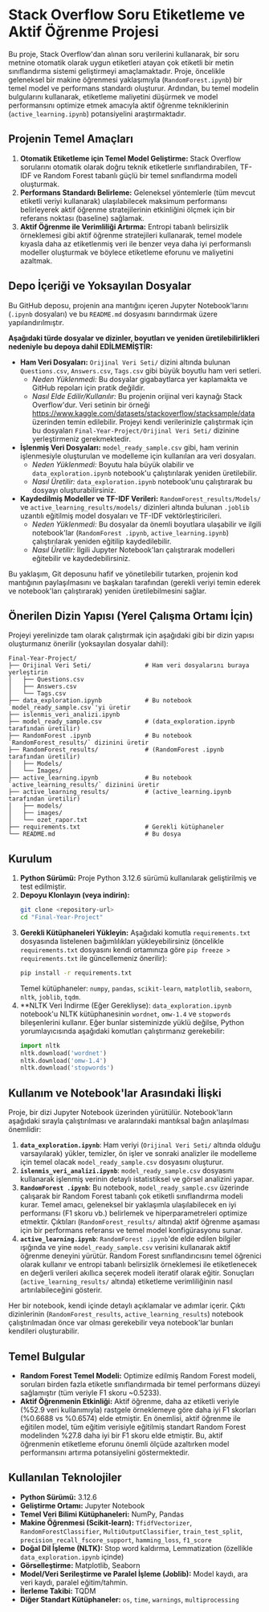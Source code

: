 # Stack Overflow Soru Etiketleme ve Aktif Öğrenme Projesi

Bu proje, Stack Overflow'dan alınan soru verilerini kullanarak, bir soru metnine otomatik olarak uygun etiketleri atayan çok etiketli bir metin sınıflandırma sistemi geliştirmeyi amaçlamaktadır. Proje, öncelikle geleneksel bir makine öğrenmesi yaklaşımıyla (`RandomForest.ipynb`) bir temel model ve performans standardı oluşturur. Ardından, bu temel modelin bulgularını kullanarak, etiketleme maliyetini düşürmek ve model performansını optimize etmek amacıyla aktif öğrenme tekniklerinin (`active_learning.ipynb`) potansiyelini araştırmaktadır.

## Projenin Temel Amaçları

1.  **Otomatik Etiketleme için Temel Model Geliştirme:** Stack Overflow sorularını otomatik olarak doğru teknik etiketlerle sınıflandırabilen, TF-IDF ve Random Forest tabanlı güçlü bir temel sınıflandırma modeli oluşturmak.
2.  **Performans Standardı Belirleme:** Geleneksel yöntemlerle (tüm mevcut etiketli veriyi kullanarak) ulaşılabilecek maksimum performansı belirleyerek aktif öğrenme stratejilerinin etkinliğini ölçmek için bir referans noktası (baseline) sağlamak.
3.  **Aktif Öğrenme ile Verimliliği Artırma:** Entropi tabanlı belirsizlik örneklemesi gibi aktif öğrenme stratejileri kullanarak, temel modele kıyasla daha az etiketlenmiş veri ile benzer veya daha iyi performanslı modeller oluşturmak ve böylece etiketleme eforunu ve maliyetini azaltmak.

## Depo İçeriği ve Yoksayılan Dosyalar

Bu GitHub deposu, projenin ana mantığını içeren Jupyter Notebook'larını (`.ipynb` dosyaları) ve bu `README.md`  dosyasını barındırmak üzere yapılandırılmıştır.

**Aşağıdaki türde dosyalar ve dizinler, boyutları ve yeniden üretilebilirlikleri nedeniyle bu depoya dahil EDİLMEMİŞTİR:**

*   **Ham Veri Dosyaları:** `Orijinal Veri Seti/` dizini altında bulunan `Questions.csv`, `Answers.csv`, `Tags.csv` gibi büyük boyutlu ham veri setleri.
    *   *Neden Yüklenmedi:* Bu dosyalar gigabaytlarca yer kaplamakta ve GitHub repoları için pratik değildir.
    *   *Nasıl Elde Edilir/Kullanılır:* Bu projenin orijinal veri kaynağı Stack Overflow'dur. Veri setinin bir örneği https://www.kaggle.com/datasets/stackoverflow/stacksample/data  üzerinden temin edilebilir. Projeyi kendi verilerinizle çalıştırmak için bu dosyaları `Final-Year-Project/Orijinal Veri Seti/` dizinine yerleştirmeniz gerekmektedir.
*   **İşlenmiş Veri Dosyaları:** `model_ready_sample.csv` gibi, ham verinin işlenmesiyle oluşturulan ve modelleme için kullanılan ara veri dosyaları.
    *   *Neden Yüklenmedi:* Boyutu hala büyük olabilir ve `data_exploration.ipynb` notebook'u çalıştırılarak yeniden üretilebilir.
    *   *Nasıl Üretilir:* `data_exploration.ipynb` notebook'unu çalıştırarak bu dosyayı oluşturabilirsiniz.
*   **Kaydedilmiş Modeller ve TF-IDF Verileri:** `RandomForest_results/Models/` ve `active_learning_results/models/` dizinleri altında bulunan `.joblib` uzantılı eğitilmiş model dosyaları ve TF-IDF vektörleştiricileri.
    *   *Neden Yüklenmedi:* Bu dosyalar da önemli boyutlara ulaşabilir ve ilgili notebook'lar (`RandomForest .ipynb`, `active_learning.ipynb`) çalıştırılarak yeniden eğitilip kaydedilebilir.
    *   *Nasıl Üretilir:* İlgili Jupyter Notebook'ları çalıştırarak modelleri eğitebilir ve kaydedebilirsiniz.

Bu yaklaşım, Git deposunu hafif ve yönetilebilir tutarken, projenin kod mantığının paylaşılmasını ve başkaları tarafından (gerekli veriyi temin ederek ve notebook'ları çalıştırarak) yeniden üretilebilmesini sağlar.

## Önerilen Dizin Yapısı (Yerel Çalışma Ortamı İçin)

Projeyi yerelinizde tam olarak çalıştırmak için aşağıdaki gibi bir dizin yapısı oluşturmanız önerilir (yoksayılan dosyalar dahil):

```
Final-Year-Project/
├── Orijinal Veri Seti/               # Ham veri dosyalarını buraya yerleştirin
│   ├── Questions.csv
│   ├── Answers.csv
│   └── Tags.csv
├── data_exploration.ipynb            # Bu notebook `model_ready_sample.csv`'yi üretir
├── islenmis_veri_analizi.ipynb
├── model_ready_sample.csv            # (data_exploration.ipynb tarafından üretilir)
├── RandomForest .ipynb               # Bu notebook `RandomForest_results/` dizinini üretir
├── RandomForest_results/             # (RandomForest .ipynb tarafından üretilir)
│   ├── Models/
│   └── İmages/
├── active_learning.ipynb             # Bu notebook `active_learning_results/` dizinini üretir
├── active_learning_results/          # (active_learning.ipynb tarafından üretilir)
│   ├── models/
│   ├── images/
│   └── ozet_rapor.txt
├── requirements.txt                  # Gerekli kütüphaneler
└── README.md                         # Bu dosya
```

## Kurulum

1.  **Python Sürümü:** Proje Python 3.12.6 sürümü kullanılarak geliştirilmiş ve test edilmiştir.
2.  **Depoyu Klonlayın (veya indirin):**
    ```bash
    git clone <repository-url>
    cd "Final-Year-Project"
    ```
3.  **Gerekli Kütüphaneleri Yükleyin:**
    Aşağıdaki komutla `requirements.txt` dosyasında listelenen bağımlılıkları yükleyebilirsiniz (öncelikle `requirements.txt` dosyasını kendi ortamınıza göre `pip freeze > requirements.txt` ile güncellemeniz önerilir):
    ```bash
    pip install -r requirements.txt
    ```
    Temel kütüphaneler: `numpy`, `pandas`, `scikit-learn`, `matplotlib`, `seaborn`, `nltk`, `joblib`, `tqdm`.
4.  **NLTK Veri İndirme (Eğer Gerekliyse):
    `data_exploration.ipynb` notebook'u NLTK kütüphanesinin `wordnet`, `omw-1.4` ve `stopwords` bileşenlerini kullanır. Eğer bunlar sisteminizde yüklü değilse, Python yorumlayıcısında aşağıdaki komutları çalıştırmanız gerekebilir:
    ```python
    import nltk
    nltk.download('wordnet')
    nltk.download('omw-1.4')
    nltk.download('stopwords')
    ```

## Kullanım ve Notebook'lar Arasındaki İlişki

Proje, bir dizi Jupyter Notebook üzerinden yürütülür. Notebook'ların aşağıdaki sırayla çalıştırılması ve aralarındaki mantıksal bağın anlaşılması önemlidir:

1.  **`data_exploration.ipynb`**: Ham veriyi (`Orijinal Veri Seti/` altında olduğu varsayılarak) yükler, temizler, ön işler ve sonraki analizler ile modelleme için temel olacak `model_ready_sample.csv` dosyasını oluşturur.
2.  **`islenmis_veri_analizi.ipynb`**: `model_ready_sample.csv` dosyasını kullanarak işlenmiş verinin detaylı istatistiksel ve görsel analizini yapar.
3.  **`RandomForest .ipynb`**: Bu notebook, `model_ready_sample.csv` üzerinde çalışarak bir Random Forest tabanlı çok etiketli sınıflandırma modeli kurar. Temel amacı, geleneksel bir yaklaşımla ulaşılabilecek en iyi performansı (F1 skoru vb.) belirlemek ve hiperparametreleri optimize etmektir. Çıktıları (`RandomForest_results/` altında) aktif öğrenme aşaması için bir performans referansı ve temel model konfigürasyonu sunar.
4.  **`active_learning.ipynb`**: `RandomForest .ipynb`'de elde edilen bilgiler ışığında ve yine `model_ready_sample.csv` verisini kullanarak aktif öğrenme deneyini yürütür. Random Forest sınıflandırıcısını temel öğrenici olarak kullanır ve entropi tabanlı belirsizlik örneklemesi ile etiketlenecek en değerli verileri akıllıca seçerek modeli iteratif olarak eğitir. Sonuçları (`active_learning_results/` altında) etiketleme verimliliğinin nasıl artırılabileceğini gösterir.

Her bir notebook, kendi içinde detaylı açıklamalar ve adımlar içerir. Çıktı dizinlerinin (`RandomForest_results`, `active_learning_results`) notebook çalıştırılmadan önce var olması gerekebilir veya notebook'lar bunları kendileri oluşturabilir.

## Temel Bulgular

*   **Random Forest Temel Modeli:** Optimize edilmiş Random Forest modeli, soruları birden fazla etiketle sınıflandırmada bir temel performans düzeyi sağlamıştır (tüm veriyle F1 skoru ~0.5233).
*   **Aktif Öğrenmenin Etkinliği:** Aktif öğrenme, daha az etiketli veriyle (%52.9 veri kullanımıyla) rastgele örneklemeye göre daha iyi F1 skorları (%0.6688 vs %0.6574) elde etmiştir. En önemlisi, aktif öğrenme ile eğitilen model, tüm eğitim verisiyle eğitilmiş standart Random Forest modelinden %27.8 daha iyi bir F1 skoru elde etmiştir. Bu, aktif öğrenmenin etiketleme eforunu önemli ölçüde azaltırken model performansını artırma potansiyelini göstermektedir.

## Kullanılan Teknolojiler

*   **Python Sürümü:** 3.12.6
*   **Geliştirme Ortamı:** Jupyter Notebook
*   **Temel Veri Bilimi Kütüphaneleri:** NumPy, Pandas
*   **Makine Öğrenmesi (Scikit-learn):** `TfidfVectorizer`, `RandomForestClassifier`, `MultiOutputClassifier`, `train_test_split`, `precision_recall_fscore_support`, `hamming_loss`, `f1_score`
*   **Doğal Dil İşleme (NLTK):** Stop word kaldırma, Lemmatization (özellikle `data_exploration.ipynb` içinde)
*   **Görselleştirme:** Matplotlib, Seaborn
*   **Model/Veri Serileştirme ve Paralel İşleme (Joblib):** Model kaydı, ara veri kaydı, paralel eğitim/tahmin.
*   **İlerleme Takibi:** TQDM
*   **Diğer Standart Kütüphaneler:** `os`, `time`, `warnings`, `multiprocessing` 
